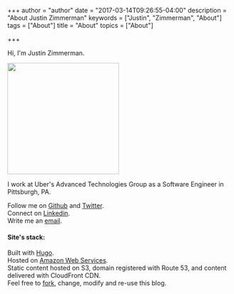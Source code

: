 +++
author = "author"
date = "2017-03-14T09:26:55-04:00"
description = "About Justin Zimmerman"
keywords = ["Justin", "Zimmerman", "About"]
tags = ["About"]
title = "About"
topics = ["About"]

+++

Hi, I'm Justin Zimmerman.

<img src="/img/justin.jpeg" width="250" height="250" />

I work at Uber's Advanced Technologies Group as a Software Engineer in Pittsburgh, PA.

Follow me on [Github](https://github.com/jrzimmerman) and [Twitter](https://twitter.com/justzimmerman).<br>
Connect on [Linkedin](https://www.linkedin.com/in/justinrzimmerman).<br>
Write me an [email](mailto:justin.richard.zimmerman@gmail.com).

#### Site's stack:

Built with [Hugo](http://gohugo.io/).
<br>Hosted on [Amazon Web Services](https://aws.amazon.com/).
<br>Static content hosted on S3, domain registered with Route 53, and content delivered with CloudFront CDN. 
<br>Feel free to [fork](https://github.com/jrzimmerman/justinzimmerman.net), change, modify and re-use this blog. 
